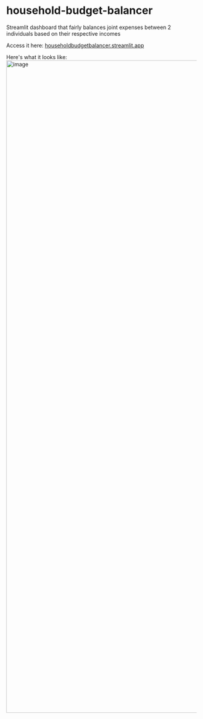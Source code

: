 # household-budget-balancer
Streamlit dashboard that fairly balances joint expenses between 2 individuals based on their respective incomes

Access it here: [householdbudgetbalancer.streamlit.app](https://householdbudgetbalancer.streamlit.app/)

Here's what it looks like:
<img width="1728" alt="image" src="https://github.com/parker84/household-budget-balancer/assets/12496987/a75cd165-d30f-4a58-accc-19b950d02049">
